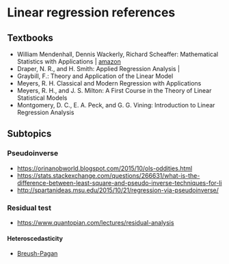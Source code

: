 # Linear regression references



## Textbooks

- William Mendenhall, Dennis Wackerly, Richard Scheaffer:  Mathematical Statistics with Applications | [amazon](https://www.amazon.co.uk/Mathematical-Statistics-Applications-International-Mendenhall/dp/0495385085/ref=tmm_pap_swatch_0?_encoding=UTF8&qid=&sr=)
- Draper, N. R., and H. Smith: Applied Regression Analysis | 
- Graybill, F.: Theory and Application of the Linear Model
- Meyers, R. H. Classical and Modern Regression with Applications
- Meyers, R. H., and J. S. Milton: A First Course in the Theory of Linear Statistical Models
- Montgomery, D. C., E. A. Peck, and G. G. Vining: Introduction to Linear Regression Analysis


## Subtopics


### Pseudoinverse

- https://orinanobworld.blogspot.com/2015/10/ols-oddities.html
- https://stats.stackexchange.com/questions/266631/what-is-the-difference-between-least-square-and-pseudo-inverse-techniques-for-li
- http://spartanideas.msu.edu/2015/10/21/regression-via-pseudoinverse/


### Residual test

- https://www.quantopian.com/lectures/residual-analysis

#### Heteroscedasticity

- [Breush-Pagan](../tests/Breusch-Pagan/references.md)
